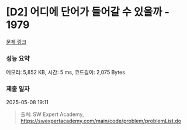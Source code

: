 # [D2] 어디에 단어가 들어갈 수 있을까 - 1979 

[문제 링크](https://swexpertacademy.com/main/code/problem/problemDetail.do?contestProbId=AV5PuPq6AaQDFAUq) 

### 성능 요약

메모리: 5,852 KB, 시간: 5 ms, 코드길이: 2,075 Bytes

### 제출 일자

2025-05-08 19:11



> 출처: SW Expert Academy, https://swexpertacademy.com/main/code/problem/problemList.do